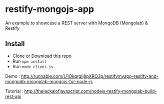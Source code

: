 restify-mongojs-app
===================

An example to showcase a REST server with MongoDB (Mongolab) & Restify

Install
-------

* Clone or Download this repo
* Run ```npm install```
* Run ```node client.js```

Demo : http://runnable.com/U1OkqrgIj8pXRQ3p/restifymyapp-restify-and-mongodb-mongolab-mongojs-for-node-js

Tutorial : http://thejackalofjavascript.com/nodejs-restify-mongolab-build-rest-api
